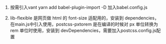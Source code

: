 1.  按需引入vant  yarn add babel-plugin-import -D 加入babel.config.js

2.  lib-flexible 是网页做 html 的 font-size 适配用的，安装到 dependencies，在main.js中引入使用，postcss-pxtorem 是在编译的时候对 px 单位转换为 rem 单位时使用，安装到 devDependencies，需要加入postcss.config.js配置
